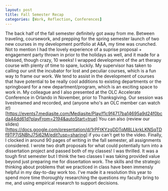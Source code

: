 ```yaml
---
layout: post
title: Fall Semester Recap
categories: [Work, Reflection, Conferences]
---
```


The back half of the fall semester definitely got away from me. Between traveling, coursework, and prepping for the spring semester launch of two new courses in my development portfolio at A&A, my time was crunched. Not to mention I had the lovely experience of a suprise proposal + engagement party thrown in prior to the holidays as well, and it made for a blessed, though crazy, 10 weeks! 
I wrapped development of the art therapy course with plenty of time to spare, luckily. My supervisor has taken to calling our unit the incubator for lost and peculiar courses, which is a fun way to frame our work. We tend to assist in the development of courses that have potential to be really cool additions to existing departments or the springboard for a new department/program, which is an exciting space to work in. 
My colleague and I also presented at the OLC Accelerate Conference in Orlando in November, prior to Thanksgiving. Our session was livestreamed and recorded, and (anyone who's an OLC member can watch it!)[https://events7.mediasite.com/Mediasite/Play/f1c9f4717ba14695a9d24f0bcda44dd61d?playFrom=2194&autoStart=true] You can also (review our slides)[https://docs.google.com/presentation/d/1rPFtKYzgDDTqM8LLkrkLKNSqTDf9TP7jSNBhJ75i62M/edit?usp=sharing] if you can't get to the video. 
Finally, I clocked in around 90 pages of writing in the fall semester, all assignments considered. I wrote two draft proposals for what could potentially turn into a dissertation project and passed both of my classes! I was thrilled. It was a tough first semester but I think the two classes I was taking provided value beyond just preparing me for dissertation work. The skills and the strategic thinking about problems that we practiced in class have been immensly helpful in my day-to-day work too. I've made it a resolution this year to spend more time thoroughly researching the questions my faculty bring to me, and using empirical research to support decisions. 
